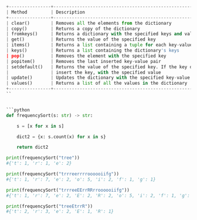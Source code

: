 
```python
+----------------+---------------------------------------------------------------------------------------------+
| Method         | Description                                                                                 |
+----------------+---------------------------------------------------------------------------------------------+
| clear()        | Removes all the elements from the dictionary                                                |
| copy()         | Returns a copy of the dictionary                                                            |
| fromkeys()     | Returns a dictionary with the specified keys and value                                      |
| get()          | Returns the value of the specified key                                                      |
| items()        | Returns a list containing a tuple for each key-value pair                                   |
| keys()         | Returns a list containing the dictionary's keys                                             |
| pop()          | Removes the element with the specified key                                                  |
| popitem()      | Removes the last inserted key-value pair                                                    |
| setdefault()   | Returns the value of the specified key. If the key does not exist:                          |
|                | insert the key, with the specified value                                                    |
| update()       | Updates the dictionary with the specified key-value pairs                                   |
| values()       | Returns a list of all the values in the dictionary                                          |
+----------------+---------------------------------------------------------------------------------------------+
``


```python
def frequencySort(s: str) -> str:

    s = [x for x in s]

    dict2 = {x: s.count(x) for x in s}

    return dict2

print(frequencySort("tree"))
#{'t': 1, 'r': 1, 'e': 2}

print(frequencySort("trrreerrrroooooiifg"))
#{'t': 1, 'r': 7, 'e': 2, 'o': 5, 'i': 2, 'f': 1, 'g': 1}

print(frequencySort("trrreeEErrRRrroooooiifg"))
#{'t': 1, 'r': 7, 'e': 2, 'E': 2, 'R': 2, 'o': 5, 'i': 2, 'f': 1, 'g': 1}

print(frequencySort("treeEtrrR"))
#{'t': 2, 'r': 3, 'e': 2, 'E': 1, 'R': 1}


```